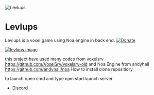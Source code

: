 ![Levlups](https://i.imgur.com/1XLqSSQ.png)
# Levlups
Levlups is a voxel game using Noa engine in back end. 
[![Donate](https://img.shields.io/badge/Donate-PayPal-blue.svg)](https://www.paypal.com/donate?hosted_button_id=3BHCY5NSQLNMW)

[![levlups image](https://i.imgur.com/1XLqSSQ.png)](https://www.youtube.com/watch?v=hYIIxUh5YSc)


this project have used many codes from voxelsrv https://github.com/VoxelSrv/voxelsrv-old and Noa Engine from andyhall https://github.com/andyhall/noa
How to install 
clone repositiory

to launch
open cmd and type npm start
launch server


- [Discord](https://discord.gg/n66mUfEu)

